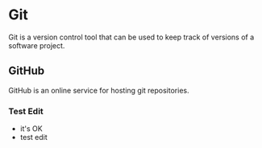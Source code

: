 # Git

Git is a version control tool that can be used to keep track of versions of a software project.


## GitHub
GitHub is an online service for hosting git repositories.

### Test Edit
- it's OK
- test edit